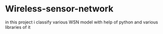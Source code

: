 # Wireless-sensor-network
in this project i classify various WSN model with help of python and various libraries of it

